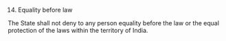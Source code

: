 14. Equality before law

The State shall not deny to any person equality before the law or the equal protection of the laws within the territory of India.

